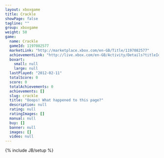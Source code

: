 ```yaml
---
layout: xboxgame
title: Crackle
showPage: false
tagline: ""
group: xboxgame
weight: 50
game: 
  name: Crackle
  gameId: 1197082577
  marketLink: "http://marketplace.xbox.com/en-GB/Title/1197082577"
  achievementLink: "http://live.xbox.com/en-GB/Activity/Details?titleId=1197082577"
  boxart: 
    small: null
    large: null
  lastPlayed: "2012-02-11"
  totalScore: 0
  score: 0
  totalAchievements: 0
  achievements: []
  slug: crackle
  title: "Ooops! What happened to this page?"
  description: null
  rating: null
  ratingImages: []
  manual: null
  buy: []
  banner: null
  images: []
  video: null
---
```

{% include JB/setup %}